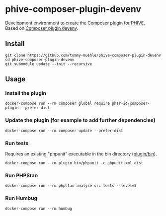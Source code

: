 # phive-composer-plugin-devenv

Development environment to create the Composer plugin for [PHIVE](https://phar.io/).  
Based on [Composer plugin devenv](https://github.com/tommy-muehle/php-composer-plugin-devenv).

## Install

```
git clone https://github.com/tommy-muehle/phive-composer-plugin-devenv
cd phive-composer-plugin-devenv
git submodule update --init --recursive
```

## Usage

### Install the plugin

```
docker-compose run --rm composer global require phar-io/composer-plugin --prefer-dist
```

### Update the plugin (for example to add further dependencies)

```
docker-compose run --rm composer update --prefer-dist
```

### Run tests

Requires an existing "phpunit" executable in the bin directory ([plugin/bin](https://github.com/phar-io/composer-plugin/tree/c1a9b4fd6dedd67b44744616bfbcb3073f7670dd/bin)).

```
docker-compose run --rm plugin bin/phpunit -c phpunit.xml.dist
```

### Run PHPStan

```
docker-compose run --rm phpstan analyse src tests --level=5
```

### Run Humbug

```
docker-compose run --rm humbug
```
